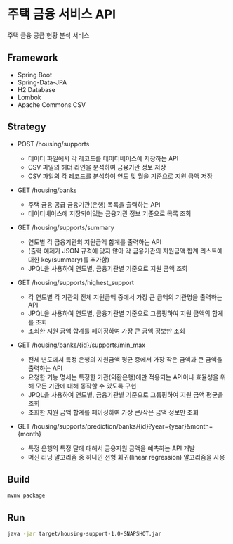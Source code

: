 # 주택 금융 서비스 API

주택 금융 공급 현황 분석 서비스

## Framework
 - Spring Boot
 - Spring-Data-JPA
 - H2 Database
 - Lombok
 - Apache Commons CSV

## Strategy
 - 	POST /housing/supports
    * 데이터 파일에서 각 레코드를 데이터베이스에 저장하는 API
    * CSV 파일의 헤더 라인을 분석하여 금융기관 정보 저장
    * CSV 파일의 각 레코드를 분석하여 연도 및 월을 기준으로 지원 금액 저장

 -  GET /housing/banks
    * 주택 금융 공급 금융기관(은행) 목록을 출력하는 API
    * 데이터베이스에 저장되어있는 금융기관 정보 기준으로 목록 조회

 -  GET /housing/supports/summary
    * 연도별 각 금융기관의 지원금액 합계를 출력하는 API
    * (출력 예제가 JSON 규격에 맞지 않아 각 금융기관의 지원금액 합계 리스트에 대한 key(summary)를 추가함)
    * JPQL을 사용하여 연도별, 금융기관별 기준으로 지원 금액 조회

 -  GET /housing/supports/highest_support
    * 각 연도별 각 기관의 전체 지원금액 중에서 가장 큰 금액의 기관명을 출력하는 API
    * JPQL을 사용하여 연도별, 금융기관별 기준으로 그룹핑하여 지원 금액의 합계를 조회
    * 조회한 지원 금액 합계를 페이징하여 가장 큰 금액 정보만 조회

 -  GET /housing/banks/{id}/supports/min_max
    * 전체 년도에서 특정 은행의 지원금액 평균 중에서 가장 작은 금액과 큰 금액을 출력하는 API
    * 요청한 기능 명세는 특정한 기관(외환은행)에만 적용되는 API이나 효율성을 위해 모든 기관에 대해 동작할 수 있도록 구현
    * JPQL을 사용하여 연도별, 금융기관별 기준으로 그룹핑하여 지원 금액 평균을 조회
    * 조회한 지원 금액 합계를 페이징하여 가장 큰/작은 금액 정보만 조회

 -  GET /housing/supports/prediction/banks/{id}?year={year}&month={month}
    * 특정 은행의 특정 달에 대해서 금융지원 금액을 예측하는 API 개발
    * 머신 러닝 알고리즘 중 하나인 선형 회귀(linear regression) 알고리즘을 사용

## Build
``` bash
mvnw package
```

## Run
``` bash
java -jar target/housing-support-1.0-SNAPSHOT.jar
```
